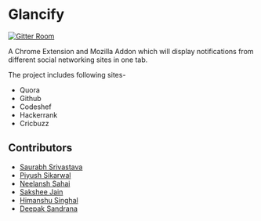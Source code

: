 # Glancify
[![Gitter Room](https://badges.gitter.im/Join%20Chat.svg)](https://gitter.im/Glancify-Organisation/Lobby)

A Chrome Extension and Mozilla Addon which will display notifications from different social networking sites in one tab.

The project includes following sites-

* Quora
* Github
* Codeshef
* Hackerrank
* Cricbuzz


## Contributors
* [Saurabh Srivastava](https://github.com/simsausaurabh)
* [Piyush Sikarwal](https://github.com/psikarwal/)
* [Neelansh Sahai](https://github.com/neelanshsahai)
* [Sakshee Jain](https://github.com/sakshee-19)
* [Himanshu Singhal](https://github.com/himanshusn)
* [Deepak Sandrana](https://github.com/DeepakSandy)
